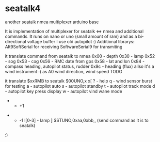 # seatalk4
another seatalk nmea multiplexer arduino base

It is implementation of multiplexer for seatalk <=> nmea and additional commands.
It runs on nano or uno (small amount of ram) and as a bi-directional voltage buffer I use old autopilot :)
Additional librarys:
Alt9SoftSerial for receiving 
SoftwareSerial9 for transmiting

it translate command from seatalk to nmea
0x00 - depth
0x30 - lamp
0x52 - sog
0x53 - cog
0x56 - RMC date from gps
0x58 - lat and lon
0x84 - compass heading, autopilot status, rudder 
0x9c - heading (flux)
allso it's a wind instrument :) as A0 wind direction, wind speed TODO

it translate
$xxRMB to seatalk
$00UNO,x 
x[
  ? - help
  q - wind sensor burst for testing
  a - autopilot auto
  s - autopilot standby
  t - autopilot track mode
  d - autopilot key press display
  w - autopilot vind wane mode
  + - +1 
  - - -1
  l[0-3] - lamp
]
$STUNO,0xaa,0xbb,, (send command as it is to seatalk)

:)
